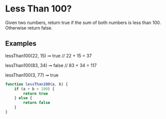 # Less Than 100?
Given two numbers, return true if the sum of both numbers is less than 100. Otherwise return false.

## Examples
lessThan100(22, 15) ➞ true
// 22 + 15 = 37

lessThan100(83, 34) ➞ false
// 83 + 34 = 117

lessThan100(3, 77) ➞ true

```js
function lessThan100(a, b) {
	if (a + b < 100) {
		return true
	} else {
		return false
	}
}
```
